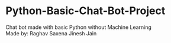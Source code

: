 # Python-Basic-Chat-Bot-Project
<div> 
  Chat bot made with basic Python without Machine Learning </div> 
<div>
  Made by:
  Raghav Saxena
  Jinesh Jain
</div>
